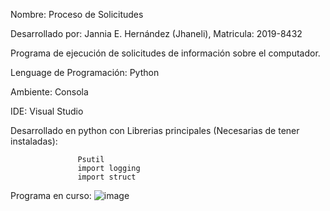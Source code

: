 Nombre: Proceso de Solicitudes 

Desarrollado por: Jannia E. Hernández (Jhaneli), Matricula: 2019-8432

Programa de ejecución de solicitudes de información sobre el computador.

Lenguage de Programación: Python

Ambiente: Consola

IDE: Visual Studio

Desarrollado en python con Librerias principales (Necesarias de tener instaladas):

                   Psutil
                   import logging
                   import struct
               
               

Programa en curso: 
![image](https://user-images.githubusercontent.com/100322935/202384866-aa3bfb37-752a-4e99-95bb-8aa06dff87e1.png)

